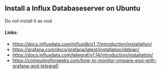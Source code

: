 ## Install a Influx Databaseserver on Ubuntu

Do not install it as root

#### Links:
* https://docs.influxdata.com/influxdb/v1.7/introduction/installation/
* https://grafana.com/docs/grafana/latest/installation/debian/
* https://docs.influxdata.com/telegraf/v1.14/introduction/installation/
* https://computingforgeeks.com/how-to-monitor-vmware-esxi-with-grafana-and-telegraf/
